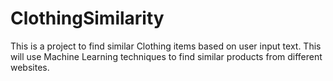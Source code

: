 # ClothingSimilarity
This is a project to find similar Clothing items based on user input text. This will use Machine Learning techniques to find similar products from different websites.
